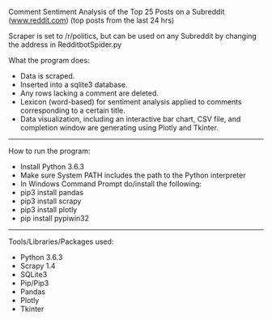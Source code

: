 Comment Sentiment Analysis of the Top 25 Posts on a Subreddit (www.reddit.com) (top posts from the last 24 hrs)

Scraper is set to /r/politics, but can be used on any Subreddit by changing the address in RedditbotSpider.py



What the program does:
<ul>
<li>Data is scraped.</li>
<li>Inserted into a sqlite3 database.</li>
<li>Any rows lacking a comment are deleted.</li>
<li>Lexicon (word-based) for sentiment analysis applied to comments corresponding to a certain title.</li>
<li>Data visualization, including an interactive bar chart, CSV file, and completion window are generating using Plotly and Tkinter.</li>
</ul>

<hr>

How to run the program:
<ul>
<li>Install Python 3.6.3</li>
<li>Make sure System PATH includes the path to the Python interpreter</li>
<li>In Windows Command Prompt do/install the following:</li>
<li>pip3 install pandas</li>
<li>pip3 install scrapy</li>
<li>pip3 install plotly</li>
<li>pip install pypiwin32</li>
</ul>

<hr>

Tools/Libraries/Packages used:
<ul>
<li>Python 3.6.3</li>
<li>Scrapy 1.4</li>
<li>SQLite3</li>
<li>Pip/Pip3</li>
<li>Pandas</li>
<li>Plotly</li>
<li>Tkinter</li>
</ul>
